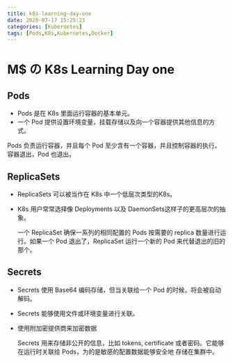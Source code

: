 ```yaml
---
title: k8s-learning-day-one
date: 2020-07-17 15:25:23
categories: [Kubernetes]
tags: [Pods,K8s,Kubernetes,Docker]
---
```


# M$ の K8s Learning Day one

## Pods

- Pods 是在 K8s 里面运行容器的基本单元。
- 一个 Pod 提供设置环境变量，挂载存储以及向一个容器提供其他信息的方式。

Pods 负责运行容器，并且每个 Pod 至少含有一个容器，并且控制容器的执行。容器退出，Pod 也退出。

## ReplicaSets

- ReplicaSets 可以被当作在 K8s 中一个低层次类型的K8s。
- K8s 用户常常选择像 Deployments 以及 DaemonSets这样子的更高层次的抽象。

    一个 ReplicaSet 确保一系列的相同配置的 Pods 按需要的 replica 数量进行运行。如果一个 Pod 退出了，ReplicaSet 运行一个新的 Pod
    来代替退出的旧的那个。

## Secrets

- Secrets 使用 Base64 编码存储，但当关联给一个 Pod 的时候，将会被自动解码。
- Secrets 能够使用文件或环境变量进行关联。
- 使用附加密提供商来加密数据

    Secrets 用来存储非公开的信息，比如 tokens, certificate 或者密码。它能够在运行时关联给 Pods，为的是敏感的配置数据能够安全地
    存储在集群中。

